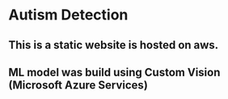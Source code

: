 # Autism Detection 

## This is a  static website is hosted on aws.

## ML model was build using Custom Vision (Microsoft Azure Services)

